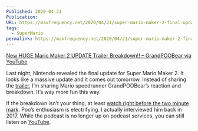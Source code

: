 ```yaml
---
Published: 2020-04-21
Publication: 
URL: https://maxfrequency.net/2020/04/21/super-mario-maker-2-final-update/
tags:
  - SuperMario
permalink: https://maxfrequency.net/2020/04/21/super-mario-maker-2-final-update/
---
```

[New HUGE Mario Maker 2 UPDATE Trailer Breakdown!! – GrandPOOBear via YouTube](https://www.youtube.com/watch?v=BTv4X-hkhUA&t=1s)

Last night, Nintendo revealed the final update for Super Mario Maker 2. It looks like a massive update and it comes out tomorrow. Instead of sharing the [trailer](https://www.youtube.com/watch?v=NABeP5oGygM), I’m sharing Mario speedrunner GrandPOOBear’s reaction and breakdown. It’s way more fun this way.

If the breakdown isn’t your thing, at least [watch right before the two minute mark](https://youtube.com/watch?v=BTv4X-hkhUA&t=113). Poo’s enthusiasm is electrifying. I actually interviewed him back in 2017. While the podcast is no longer up on podcast services, you can still listen on [YouTube](https://youtu.be/36TzTnH_EKE).